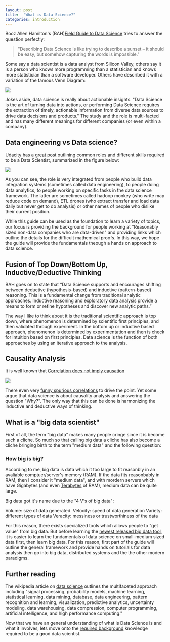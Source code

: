 ```yaml
---
layout: post
title:  "What is Data Science?"
categories: introduction 
---
```


Booz Allen Hamilton's (BAH)[Field Guide to Data Science](http://www.boozallen.com/insights/2015/12/data-science-field-guide-second-edition) tries to answer the question perfectly:

>"Describing Data Science is like trying to describe a sunset – it should be easy, but somehow capturing the words is impossible."

Some say a data scientist is a data analyst from Silicon Valley, others say it is a person who knows more programming than a statistician and knows more statistician than a software developer.  Others have described it with a variation of the famous Venn Diagram:

![](http://image.slidesharecdn.com/bigdataandtheartofdatascience-gwinnett-140321214826-phpapp01/95/big-data-and-the-art-of-data-science-16-638.jpg?cb=1395449088)

Jokes aside, data science is really about actionable insights. "Data Science is the art of turning data into actions, or performing Data Science requires the extraction of timely, actionable information from diverse data sources to drive data decisions and products."  The study and the role is multi-facted and has many different meanings for different companies (or even within a company).

## Data engineering vs Data science?

Udacity has a [great post](http://blog.udacity.com/2014/11/data-science-job-skills.html) outlining common roles and different skills required to be a Data Scientist, summarized in the figure below:

![](http://i2.wp.com/blog.udacity.com/wp-content/uploads/2014/11/blog_dataChart_white.png?resize=640%2C740)

As you can see, the role is very integrated from people who build data integration systems (sometimes called data engineering), to people doing data analytics, to people working on specific tasks in the data science framework.  The latter are sometimes called hadoop monkey (who write map reduce code on demand), ETL drones (who extract transfer and load data daily but never get to do analysis) or other names of people who dislike their current position.

While this guide can be used as the foundation to learn a variety of topics, our focus is providing the background for people working at "Reasonably sized non-data companies who are data-driven" and providing links which outline the details for the difficult mathemical proofs.  In this way, we hope the guide will provide the fundamentals theough a hands on approach to data science.

## Fusion of Top Down/Bottom Up, Inductive/Deductive Thinking

BAH goes on to state that “Data Science supports and encourages shifting between deductive (hypothesis-based) and inductive (pattern-based) reasoning. This is a fundamental change from traditional analytic approaches. Inductive
reasoning and exploratory data analysis provide a means to form or refine hypotheses and discover new analytic paths.”

The way I like to think about it is the traditional scientific approach is top down, where phenomenon is determined by scientific first principles, and then validated through experiment. In the bottom up or inductive based approach, phenomenon is determined by experimentation and then is check for intuition based on first principles. Data science is the function of both approaches by using an iterative approach to the analysis.

## Causality Analysis

It is well known that [Correlation does not imply causation](https://en.wikipedia.org/wiki/Correlation_does_not_imply_causation)

![](https://imgs.xkcd.com/comics/correlation.png)

There even very [funny spurious correlations](http://www.tylervigen.com/spurious-correlations) to drive the point. Yet some argue that data science is about causality analysis and answering the question "Why?".  The only way that this can be done is harmonizing the inductive and deductive ways of thinking.

## What is a "big data scientist"

First of all, the term "big data" makes many people cringe since it is become such a cliche.  So much so that calling big data a cliche has also become a cliche bringing birth to the term "medium data" and the following question:

### How big is big?

According to me, big data is data which it too large to fit reasonbly in an avaliable comptuer/server's memory (RAM).  If the data fits reasonbably in RAM, then I consider it "medium data", and with mordern servers which have Gigabytes (and even [Terabytes](http://yourdatafitsinram.com/) of RAM), medium data can be quite large.

Big data got it's name due to the "4 V's of big data":

Volume: size of data generated.
Velocity: speed of data generation
Variety: different types of data
Veracity: messiness or trustworthiness of the data

For this reason, there exists specialized tools which allows people to "get value" from big data.  But before learning the [newest released big data tool](https://pixelastic.github.io/pokemonorbigdata/), it is easier to learn the fundamentals of data science on small-medium sized data first, then learn big data. For this reason, first part of the guide will outline the general framework and provide hands on tutorials for data analysis then go into big data, distributed systems and the the other modern paradigms.

## Further reading

The wikipedia article on [data science](https://en.wikipedia.org/wiki/Data_science) outlines the multifaceted approach including "signal processing, probability models, machine learning, statistical learning, data mining, database, data engineering, pattern recognition and learning, visualization, predictive analytics, uncertainty modeling, data warehousing, data compression, computer programming, artificial intelligence, and high performance computing."

Now that we have an general understanding of what is Data Science is and what it involves, lets move onto the [required background](/required-background/) knowledge required to be a good data scientist.


